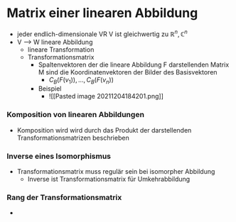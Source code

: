 # Matrix einer linearen Abbildung
+ jeder endlich-dimensionale VR V ist gleichwertig zu $ℝ^n,ℂ^n$
+ V --> W lineare Abbildung
	+ lineare Transformation
	+ Transformationsmatrix
		+ Spaltenvektoren der die lineare Abbildung F darstellenden Matrix M sind die Koordinatenvektoren der Bilder des Basisvektoren
			+ $C_B(F(v_1)),...,C_B(F(v_n))$
		+ Beispiel
			+ ![[Pasted image 20211204184201.png]]

### Komposition von linearen Abbildungen
+ Komposition wird wird durch das Produkt der darstellenden Transformationsmatrizen beschrieben

### Inverse eines Isomorphismus
+ Transformationsmatrix muss regulär sein bei isomorpher Abbildung
	+ Inverse ist Transformationsmatrix für Umkehrabbildung 

### Rang der Transformationsmatrix
+ 